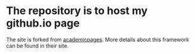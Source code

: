 # The repository is to host my github.io page

The site is forked from [academicpages](https://academicpages.github.io/). More details about this framework can be found in their site.
